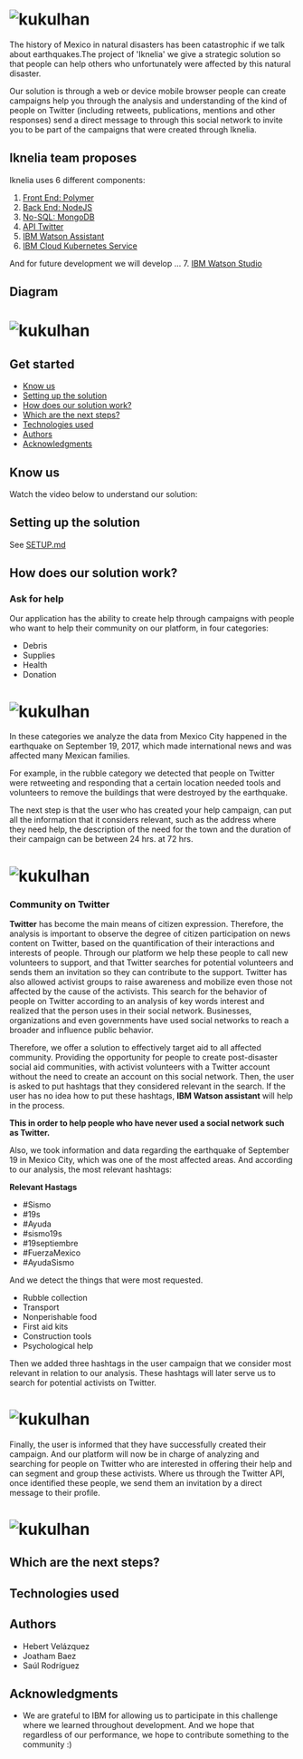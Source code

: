 # ![kukulhan](/resources/images/iknelia.png?raw=false)
The history of Mexico in natural disasters has been catastrophic if we talk about earthquakes.The project of 'Iknelia' we give a strategic solution so that people can help others who unfortunately were affected by this natural disaster.

Our solution is through a web or device mobile browser people can create campaigns help you through the analysis and understanding of the kind of people on Twitter (including retweets, publications, mentions and other responses) send a direct message to through this social network to invite you to be part of the campaigns that were created through Iknelia.

## Iknelia team proposes

Iknelia uses 6 different components:
1. [Front End: Polymer](SETUP.md#the-front)
2. [Back End: NodeJS](SETUP.md#the-back)
3. [No-SQL: MongoDB](SETUP.md#the-mongodb)
4. [API Twitter](SETUP.md#the-api-twitter)
5. [IBM Watson Assistant](SETUP.md#ibm-watson-assistant)
6. [IBM Cloud Kubernetes Service](SETUP.md#ibm-cloud-kubernetes-service)

And for future development we will develop ...
7. [IBM Watson Studio](SETUP.md#ibm-watson-studio)

## Diagram
# ![kukulhan](/resources/images/presentation.png?raw=true)

## Get started

* [Know us](#know-us)
* [Setting up the solution](#setting-up-the-solution)
* [How does our solution work?](#how-does-our-solution-work)
* [Which are the next steps?](#which-are-the-next-steps)
* [Technologies used](#technologies-used)
* [Authors](#authors)
* [Acknowledgments](#acknowledgments)


## Know us
Watch the video below to understand our solution:

## Setting up the solution
See [SETUP.md](SETUP.md)

## How does our solution work?

### Ask for help
Our application has the ability to create help through campaigns with people who want to help their community on our platform, in four categories:

* Debris
* Supplies
* Health
* Donation

# ![kukulhan](/resources/images/5.png?raw=true)

In these categories we analyze the data from Mexico City happened in the earthquake on September 19, 2017, which made international news and was affected many Mexican families.

For example, in the rubble category we detected that people on Twitter were retweeting and responding that a certain location needed tools and volunteers to remove the buildings that were destroyed by the earthquake.

The next step is that the user who has created your help campaign, can put all the information that it considers relevant, such as the address where they need help, the description of the need for the town and the duration of their campaign can be between 24 hrs. at 72 hrs.

# ![kukulhan](/resources/images/13.png?raw=true)

### Community on Twitter
**Twitter** has become the main means of citizen expression. Therefore, the analysis is important to observe the degree of citizen participation on news content on Twitter, based on the quantification of their interactions and interests of people. Through our platform we help these people to call new volunteers to support, and that Twitter searches for potential volunteers and sends them an invitation so they can contribute to the support. Twitter has also allowed activist groups to raise awareness and mobilize even those not affected by the cause of the activists. This search for the behavior of people on Twitter according to an analysis of key words interest and realized that the person uses in their social network. Businesses, organizations and even governments have used social networks to reach a broader and influence public behavior.

Therefore, we offer a solution to effectively target aid to all affected community. Providing the opportunity for people to create post-disaster social aid communities, with activist volunteers with a Twitter account without the need to create an account on this social network. Then, the user is asked to put hashtags that they considered relevant in the search. If the user has no idea how to put these hashtags, **IBM Watson assistant** will help in the process.

**This in order to help people who have never used a social network such as Twitter.**

Also, we took information and data regarding the earthquake of September 19 in Mexico City, which was one of the most affected areas. And according to our analysis, the most relevant hashtags:

**Relevant Hastags**

* #Sismo
* #19s
* #Ayuda
* #sismo19s
* #19septiembre
* #FuerzaMexico
* #AyudaSismo

And we detect the things that were most requested.

* Rubble collection
* Transport
* Nonperishable food
* First aid kits
* Construction tools
* Psychological help

Then we added three hashtags in the user campaign that we consider most relevant in relation to our analysis. These hashtags will later serve us to search for potential activists on Twitter.

# ![kukulhan](/resources/images/mongo_campaign.png?raw=true)

Finally, the user is informed that they have successfully created their campaign. And our platform will now be in charge of analyzing and searching for people on Twitter who are interested in offering their help and can segment and group these activists. Where us through the Twitter API, once identified these people, we send them an invitation by a direct message to their profile.

# ![kukulhan](/resources/images/api_twiter.png?raw=true)

## Which are the next steps?

## Technologies used

## Authors
* Hebert Velázquez
* Joatham Baez
* Saúl Rodríguez

## Acknowledgments
* We are grateful to IBM for allowing us to participate in this challenge where we learned throughout development. And we hope that regardless of our performance, we hope to contribute something to the community :)
